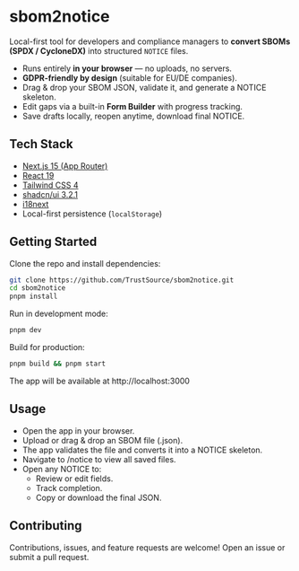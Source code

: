 # sbom2notice

Local-first tool for developers and compliance managers to **convert SBOMs (SPDX / CycloneDX)** into structured `NOTICE` files.

- Runs entirely **in your browser** — no uploads, no servers.
- **GDPR-friendly by design** (suitable for EU/DE companies).
- Drag & drop your SBOM JSON, validate it, and generate a NOTICE skeleton.
- Edit gaps via a built-in **Form Builder** with progress tracking.
- Save drafts locally, reopen anytime, download final NOTICE.

## Tech Stack
- [Next.js 15 (App Router)](https://nextjs.org/)
- [React 19](https://react.dev/)
- [Tailwind CSS 4](https://tailwindcss.com/)
- [shadcn/ui 3.2.1](https://ui.shadcn.com/)
- [i18next](https://www.i18next.com/)
- Local-first persistence (`localStorage`)

## Getting Started

Clone the repo and install dependencies:
```bash
git clone https://github.com/TrustSource/sbom2notice.git
cd sbom2notice
pnpm install
```

Run in development mode:
```bash
pnpm dev
```

Build for production:
```bash
pnpm build && pnpm start
```

The app will be available at http://localhost:3000

## Usage

- Open the app in your browser.
- Upload or drag & drop an SBOM file (.json).
- The app validates the file and converts it into a NOTICE skeleton.
- Navigate to /notice to view all saved files.
- Open any NOTICE to:
  - Review or edit fields.
  - Track completion.
  - Copy or download the final JSON.

## Contributing

Contributions, issues, and feature requests are welcome!
Open an issue or submit a pull request.
